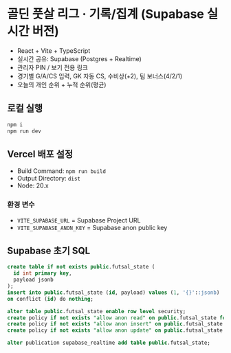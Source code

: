# 골딘 풋살 리그 · 기록/집계 (Supabase 실시간 버전)

- React + Vite + TypeScript
- 실시간 공유: Supabase (Postgres + Realtime)
- 관리자 PIN / 보기 전용 링크
- 경기별 G/A/CS 입력, GK 자동 CS, 수비상(+2), 팀 보너스(4/2/1)
- 오늘의 개인 순위 + 누적 순위(평균)

## 로컬 실행
```bash
npm i
npm run dev
```

## Vercel 배포 설정
- Build Command: `npm run build`
- Output Directory: `dist`
- Node: 20.x

### 환경 변수
- `VITE_SUPABASE_URL` = Supabase Project URL
- `VITE_SUPABASE_ANON_KEY` = Supabase anon public key

## Supabase 초기 SQL
```sql
create table if not exists public.futsal_state (
  id int primary key,
  payload jsonb
);
insert into public.futsal_state (id, payload) values (1, '{}'::jsonb)
on conflict (id) do nothing;

alter table public.futsal_state enable row level security;
create policy if not exists "allow anon read" on public.futsal_state for select to anon using (true);
create policy if not exists "allow anon insert" on public.futsal_state for insert to anon with check (id = 1);
create policy if not exists "allow anon update" on public.futsal_state for update to anon using (id = 1);

alter publication supabase_realtime add table public.futsal_state;
```
